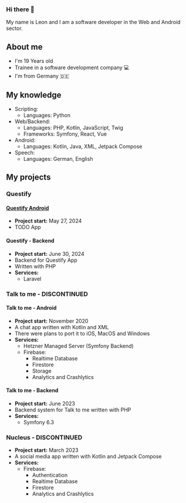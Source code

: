 ### Hi there 👋
My name is Leon and I am a software developer in the Web and Android sector.

## About me
- I'm 19 Years old
- Trainee in a software development company 💻
- I'm from Germany 🇩🇪

## My knowledge
- Scripting:
  - Languages: Python
- Web/Backend:
  - Languages: PHP, Kotlin, JavaScript, Twig
  - Frameworks: Symfony, React, Vue
- Android:
  - Languages: Kotlin, Java, XML, Jetpack Compose
- Speech:
  - Languages: German, English

## My projects
### Questify
#### [Questify Android](https://github.com/LJZApps?tab=repositories)
- **Project start:** May 27, 2024
- TODO App
#### Questify - Backend
- **Project start:** June 30, 2024
- Backend for Questify App
- Written with PHP
- **Services:**
  - Laravel
### Talk to me - DISCONTINUED
#### Talk to me - Android
- **Project start:** November 2020
- A chat app written with Kotlin and XML
- There were plans to port it to iOS, MacOS and Windows
- **Services:**
  - Hetzner Managed Server (Symfony Backend)
  - Firebase:
    - Realtime Database
    - Firestore
    - Storage
    - Analytics and Crashlytics
#### Talk to me - Backend
  - **Project start:** June 2023
  - Backend system for Talk to me written with PHP
  - **Services:**
    - Symfony 6.3
### Nucleus - DISCONTINUED
- **Project start:** March 2023
- A social media app written with Kotlin and Jetpack Compose
- **Services:**
  - Firebase:
    - Authentication
    - Realtime Database
    - Firestore
    - Analytics and Crashlytics
